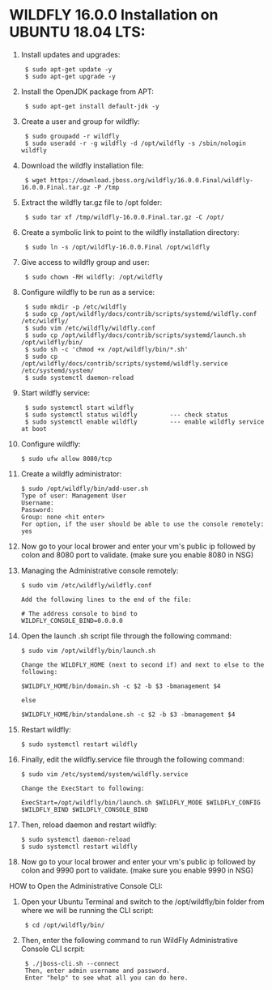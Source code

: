 # **WILDFLY 16.0.0 Installation on UBUNTU 18.04 LTS:**

1. Install updates and upgrades:
    
        $ sudo apt-get update -y 
        $ sudo apt-get upgrade -y 

2. Install the OpenJDK package from APT:
    
        $ sudo apt-get install default-jdk -y

3. Create a user and group for wildfly:
    
        $ sudo groupadd -r wildfly
        $ sudo useradd -r -g wildfly -d /opt/wildfly -s /sbin/nologin wildfly

4. Download the wildfly installation file:
    
        $ wget https://download.jboss.org/wildfly/16.0.0.Final/wildfly-16.0.0.Final.tar.gz -P /tmp

5. Extract the wildfly tar.gz file to /opt folder:
    
        $ sudo tar xf /tmp/wildfly-16.0.0.Final.tar.gz -C /opt/

6. Create a symbolic link to point to the wildfly installation directory:
        
        $ sudo ln -s /opt/wildfly-16.0.0.Final /opt/wildfly

7. Give access to wildfly group and user:
    
        $ sudo chown -RH wildfly: /opt/wildfly

8. Configure wildfly to be run as a service:
        
        $ sudo mkdir -p /etc/wildfly
        $ sudo cp /opt/wildfly/docs/contrib/scripts/systemd/wildfly.conf /etc/wildfly/
        $ sudo vim /etc/wildfly/wildfly.conf
        $ sudo cp /opt/wildfly/docs/contrib/scripts/systemd/launch.sh /opt/wildfly/bin/
        $ sudo sh -c 'chmod +x /opt/wildfly/bin/*.sh'
        $ sudo cp /opt/wildfly/docs/contrib/scripts/systemd/wildfly.service /etc/systemd/system/
        $ sudo systemctl daemon-reload

9. Start wildfly service:
    
        $ sudo systemctl start wildfly
        $ sudo systemctl status wildfly         --- check status
        $ sudo systemctl enable wildfly         --- enable wildfly service at boot

10. Configure wildfly:
    
        $ sudo ufw allow 8080/tcp

11. Create a wildfly administrator:
        
        $ sudo /opt/wildfly/bin/add-user.sh
        Type of user: Management User 
        Username:
        Password:
        Group: none <hit enter>
        For option, if the user should be able to use the console remotely: yes

12. Now go to your local brower and enter your vm's public ip followed by colon and 8080 port to validate. (make sure you enable 8080 in NSG)

13. Managing the Administrative console remotely:
        
        $ sudo vim /etc/wildfly/wildfly.conf
        
        Add the following lines to the end of the file:
        
        # The address console to bind to
        WILDFLY_CONSOLE_BIND=0.0.0.0  

14. Open the launch .sh script file through the following command:
        
        $ sudo vim /opt/wildfly/bin/launch.sh
        
        Change the WILDFLY_HOME (next to second if) and next to else to the following:
        
        $WILDFLY_HOME/bin/domain.sh -c $2 -b $3 -bmanagement $4

        else

        $WILDFLY_HOME/bin/standalone.sh -c $2 -b $3 -bmanagement $4

15. Restart wildfly:
    
        $ sudo systemctl restart wildfly

16. Finally, edit the wildfly.service file through the following command:
    
        $ sudo vim /etc/systemd/system/wildfly.service
        
        Change the ExecStart to following:
        
        ExecStart=/opt/wildfly/bin/launch.sh $WILDFLY_MODE $WILDFLY_CONFIG $WILDFLY_BIND $WILDFLY_CONSOLE_BIND

17. Then, reload daemon and restart wildfly:
        
        $ sudo systemctl daemon-reload
        $ sudo systemctl restart wildfly

18. Now go to your local brower and enter your vm's public ip followed by colon and 9990 port to validate. (make sure you enable 9990 in NSG)

HOW to Open the Administrative Console CLI:

1. Open your Ubuntu Terminal and switch to the /opt/wildfly/bin folder from where we will be running the CLI script:
    
        $ cd /opt/wildfly/bin/
        
2. Then, enter the following command to run WildFly Administrative Console CLI scrpit:
    
        $ ./jboss-cli.sh --connect
        Then, enter admin username and password.
        Enter "help" to see what all you can do here.